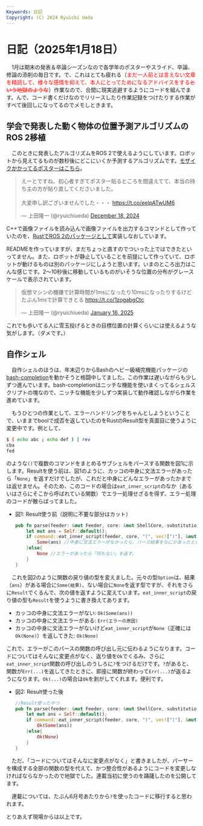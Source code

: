 ```yaml
---
Keywords: 日記
Copyright: (C) 2024 Ryuichi Ueda
---
```


# 日記（2025年1月18日）

　1月は期末の発表＆卒論シーズンなので各学年のポスターやスライド、卒論、修論の添削の毎日です。で、これはとても疲れる（<span style="color:red">まだ一人前とは言えない文章を精読して、様々な感情を抑えて、本人にとってためになるアドバイスをする~~という地獄のような~~</span>）作業なので、合間に現実逃避するようにコードを組んでます。んで、コード書くだけなのでリリースしたり作業記録をつけたりする作業がすべて後回しになってるのでメモしときます。

## 学会で発表した動く物体の位置予測アルゴリズムのROS 2移植

　このときに発表したアルゴリズムをROS 2で使えるようにしています。ロボットから見えてるものが数秒後にどこにいくか予測するアルゴリズムです。[モザイクかかってるポスターはこちら](https://www.docswell.com/s/ryuichiueda/ZEX11D-si2024)。


<blockquote class="twitter-tweet"><p lang="ja" dir="ltr">えーとですね、初心者すぎてポスター貼るところを間違えてて、本当の持ち主の方が貼り直してくださいました。<br><br>大変申し訳ございませんでした・・・ <a href="https://t.co/eelpATwUM6">https://t.co/eelpATwUM6</a></p>&mdash; 上田隆一 (@ryuichiueda) <a href="https://twitter.com/ryuichiueda/status/1869205420386193502?ref_src=twsrc%5Etfw">December 18, 2024</a></blockquote> <script async src="https://platform.twitter.com/widgets.js" charset="utf-8"></script>

C++で画像ファイルを読み込んで画像ファイルを出力するコマンドとして作っていたのを、[RustでROS 2のパッケージとして](https://github.com/ryuichiueda/ogm_flow_estimator_static)実装しなおしています。

READMEを作っていますが、まだちょっと直すのでついった上ではできたといってません。また、ロボットが静止していることを前提にして作っていて、ロボットが動けるものは別のパッケージにしようと思います。いまのところ出力はこんな感じです。2〜10秒後に移動しているものがいそうな位置の分布がグレースケールで表示されています。

<blockquote class="twitter-tweet"><p lang="ja" dir="ltr">仮想マシンの機嫌で計算時間が1msになったり10msになったりするけどたぶん1msで計算できとる <a href="https://t.co/1zogabgCtc">https://t.co/1zogabgCtc</a></p>&mdash; 上田隆一 (@ryuichiueda) <a href="https://twitter.com/ryuichiueda/status/1879829299538297237?ref_src=twsrc%5Etfw">January 16, 2025</a></blockquote> <script async src="https://platform.twitter.com/widgets.js" charset="utf-8"></script>

これでも歩いてる人に雪玉投げるときの目標位置の計算くらいには使えるような気がします。（ダメです。）

## 自作シェル

　自作シェルのほうは、年末辺りからBashのヘビー級補完機能パッケージの[bash-completion](https://heartbeats.jp/hbblog/2013/06/bash-completion.html)を動かそうと格闘中してました。この作業は遅いながらも少しずつ進んでいます。bash-completionはニッチな機能を使いまくってるシェルスクリプトの塊なので、ニッチな機能を少しずつ実装して動作確認しながら作業を進めています。

　もうひとつの作業として、エラーハンドリングをちゃんとしようということで、いままでboolで成否を返していたのをRustのResult型を真面目に使うように変更中です。例として、

```bash
$ ( echo abc ; echo def ) | rev
cba
fed
```

のような`()`で複数のコマンドをまとめるサブシェルをパースする関数を図1に示します。Resultを使う前は、図1のように、カッコの中身に文法エラーがあったら「`None`」を返すだけでしたが、これだと中身にどんなエラーがあったかまでは返せません。そのため、このコードの場合は`eat_inner_script`のなか（あるいはさらにそこから呼ばれている関数）でエラー処理せざるを得ず、エラー処理のコードが散らばってました。


* 図1: Result使う前（説明に不要な部分はカット）
    ```rust
    pub fn parse(feeder: &mut Feeder, core: &mut ShellCore, substitution: bool) -> Option<Self> {
        let mut ans = Self::default();
        if command::eat_inner_script(feeder, core, "(", vec![")"], &mut ans.script, substitution) { //カッコの中身を取り出す関数
            Some(ans) //中身に文法エラーがなかったら、パース結果をなにかあったという印のSomeにくるんで返す。
        }else{
            None //エラーがあったら「何もない」を返す。
        }
    }
    ```

　これを図2のように関数の戻り値の型を変えました。元々の型`Option`は、結果（`ans`）がある場合に`Some(結果)`、ない場合に`None`を返す型ですが、それをさらに`Result`でくるんで、次の値を返すように変えています。`eat_inner_script`の戻り値の型も`Result`を使うように書き換えてあります。

* カッコの中身に文法エラーがない: `Ok(Some(ans))`
* カッコの中身に文法エラーがある: `Err(エラーの原因)`
* カッコの中身に文法エラーがないけど`eat_inner_script`が`None`（正確には`Ok(None)`）を返してきた: `Ok(None)`

これで、エラーがこのパースの関数の呼び出し元に伝わるようになります。コードについてはそんなに変更点がなく、返り値を`Ok`でくるみ、さらに`eat_inner_script`関数の呼び出しのうしろに`?`をつけるだけです。`?`があると、関数が`Err(...)`を返してきたときに、即座に関数が終わって`Err(...)`が返るようになります。`Ok(...)`の場合は`Ok`を剥がしてくれます。便利です。

* 図2: Result使った後
    ```rust
    //Result使ったやつ
    pub fn parse(feeder: &mut Feeder, core: &mut ShellCore, substitution: bool) -> Result<Option<Self>, ParseError> {
        let mut ans = Self::default();                                            //↑Result型の導入
        if command::eat_inner_script(feeder, core, "(", vec![")"], &mut ans.script, substitution)? { //?をつける
            Ok(Some(ans))
        }else{
            Ok(None)
        }
    }
    ```

　ただ、「コードについてはそんなに変更点がなく」と書きましたが、パーサーを構成する全部の関数の型を代えて、かつ整合性があるようにコードを変更しなければならなかったので地獄でした。連載当初に使うのを躊躇したのを公開してます。

　連載については、たぶん6月号あたりから`?`を使ったコードに移行すると思われます。


とりあえず現場からは以上です。
